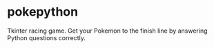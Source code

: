 # pokepython
Tkinter racing game. Get your Pokemon to the finish line by answering Python questions correctly.

